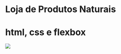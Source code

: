 # Loja de Produtos Naturais

# html, css e flexbox
<img src="https://raw.githubusercontent.com/dieegobs/loja-de-produtos-naturais/refs/heads/main/images/Site.png"/>


















































































































